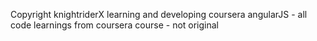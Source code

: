 Copyright knightriderX
learning and developing coursera angularJS - all code learnings from coursera course - not original
